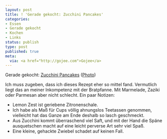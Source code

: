 ```yaml
---
layout: post
title: ! 'Gerade gekocht: Zucchini Pancakes'
categories:
- Essen
- Gerade gekocht
- Kochen
- Links
status: publish
type: post
published: true
meta:
  via: <a href="http://gojee.com">Gojee</a>
---
```

Gerade gekocht: [Zucchini Pancakes](http://www.food52.com/recipes/228_zucchini_pancakes) ([Photo](http://images.instagram.com/media/2011/09/07/f9596c83b0334081a01cf6b396e1aa44_7.jpg))

Ich muss zugeben, dass ich dieses Rezept eher so mittel fand. Vermutlich liegt das an meiner Inkompetenz mit der Bratpfanne. Mit Marmelade, Zaziki oder Parmesan aber nicht schlecht. Ein paar Notizen:

* Lemon Zest ist geriebene Zitronenschale.
* Ich habe als Maß für Cups völlig ahnungslos Teetassen genommen, vielleicht hat das Ganze am Ende deshalb so lasch geschmeckt.
* Aus Zucchini kommt überraschend viel Saft, und mit der Hand die Späne ausquetschen macht auf eine leicht perverse Art sehr viel Spaß.
* Eine kleine, gehackte Zwiebel schadet auf keinen Fall.
